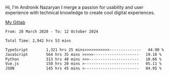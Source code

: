 Hi, I'm Andronik Nazaryan
I merge a passion for usability and user experience with technical knowledge to create cool digital experiences.

[My Gitlab](https://gitlab.com/anridev24)

<!--START_SECTION:waka-->

```txt
From: 28 March 2020 - To: 12 October 2024

Total Time: 2,942 hrs 53 mins

TypeScript        1,321 hrs 25 mins>>>>>>>>>>>--------------   44.90 %
JavaScript        564 hrs 35 mins >>>>>--------------------   19.18 %
Python            313 hrs 48 mins >>>----------------------   10.66 %
Vue.js            150 hrs 20 mins >------------------------   05.11 %
JSON              145 hrs 45 mins >------------------------   04.95 %
```

<!--END_SECTION:waka-->
